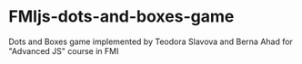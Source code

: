 # FMIjs-dots-and-boxes-game
Dots and Boxes game implemented by Teodora Slavova and Berna Ahad for  "Advanced JS" course in FMI
